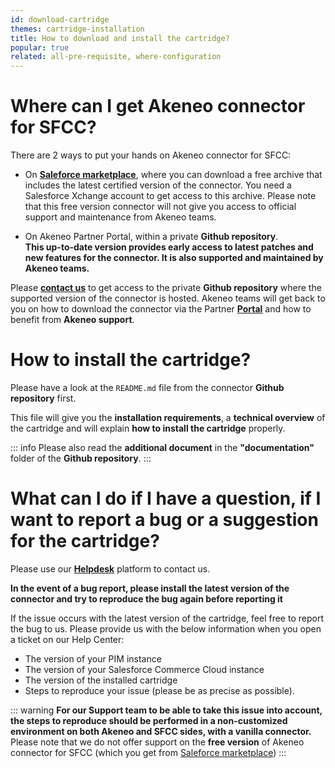 ```yaml
---
id: download-cartridge
themes: cartridge-installation
title: How to download and install the cartridge?
popular: true
related: all-pre-requisite, where-configuration
---
```


# Where can I get Akeneo connector for SFCC?

There are 2 ways to put your hands on Akeneo connector for SFCC:

* On [**Saleforce marketplace**](https://www.salesforce.com/products/commerce-cloud/partner-marketplace/partners/akeneo/), where you can download a free archive that includes the latest certified version of the connector. You need a Salesforce Xchange account to get access to this archive. Please note that this free version connector will not give you access to official support and maintenance from Akeneo teams.

* On Akeneo Partner Portal, within a private **Github repository**.<br>
**This up-to-date version provides early access to latest patches and new features for the connector. It is also supported and maintained by Akeneo teams.**

Please [**contact us**](mailto:demandware@akeneo.com) to get access to the private **Github repository** where the supported version of the connector is hosted.
Akeneo teams will get back to you on how to download the connector via the Partner [**Portal**](https://help.akeneo.com/portal/index.html) and how to benefit from **Akeneo support**.

# How to install the cartridge?

Please have a look at the `README.md` file from the connector **Github repository** first.

This file will give you the **installation requirements**, a **technical overview** of the cartridge and will explain **how to install the cartridge** properly.

::: info
Please also read the **additional document** in the **"documentation"** folder of the **Github repository**.
:::

# What can I do if I have a question, if I want to report a bug or a suggestion for the cartridge?

Please use our [**Helpdesk**](https://helpdesk.akeneo.com) platform to contact us.

**In the event of a bug report, please install the latest version of the connector and try to reproduce the bug again before reporting it**

If the issue occurs with the latest version of the cartridge, feel free to report the bug to us. Please provide us with the below information when you open a ticket on our Help Center:
- The version of your PIM instance
- The version of your Salesforce Commerce Cloud instance
- The version of the installed cartridge
- Steps to reproduce your issue (please be as precise as possible). 

::: warning
**For our Support team to be able to take this issue into account, the steps to reproduce should be performed in a non-customized environment on both Akeneo and SFCC sides, with a vanilla connector.**
<br>
Please note that we do not offer support on the **free version** of Akeneo connector for SFCC (which you get from [Saleforce marketplace](https://www.salesforce.com/products/commerce-cloud/partner-marketplace/partners/akeneo/))
:::
